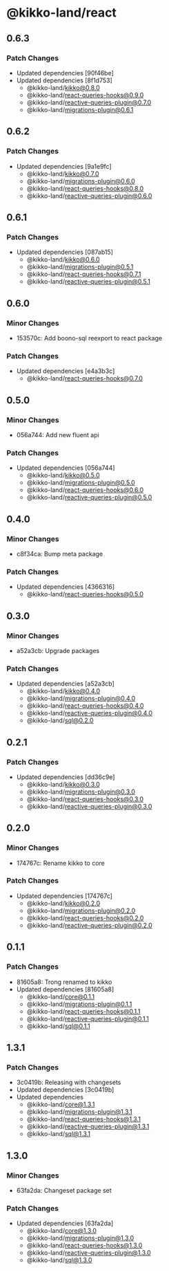 # @kikko-land/react

## 0.6.3

### Patch Changes

- Updated dependencies [90f46be]
- Updated dependencies [8f1d753]
  - @kikko-land/kikko@0.8.0
  - @kikko-land/react-queries-hooks@0.9.0
  - @kikko-land/reactive-queries-plugin@0.7.0
  - @kikko-land/migrations-plugin@0.6.1

## 0.6.2

### Patch Changes

- Updated dependencies [9a1e9fc]
  - @kikko-land/kikko@0.7.0
  - @kikko-land/migrations-plugin@0.6.0
  - @kikko-land/react-queries-hooks@0.8.0
  - @kikko-land/reactive-queries-plugin@0.6.0

## 0.6.1

### Patch Changes

- Updated dependencies [087ab15]
  - @kikko-land/kikko@0.6.0
  - @kikko-land/migrations-plugin@0.5.1
  - @kikko-land/react-queries-hooks@0.7.1
  - @kikko-land/reactive-queries-plugin@0.5.1

## 0.6.0

### Minor Changes

- 153570c: Add boono-sql reexport to react package

### Patch Changes

- Updated dependencies [e4a3b3c]
  - @kikko-land/react-queries-hooks@0.7.0

## 0.5.0

### Minor Changes

- 056a744: Add new fluent api

### Patch Changes

- Updated dependencies [056a744]
  - @kikko-land/kikko@0.5.0
  - @kikko-land/migrations-plugin@0.5.0
  - @kikko-land/react-queries-hooks@0.6.0
  - @kikko-land/reactive-queries-plugin@0.5.0

## 0.4.0

### Minor Changes

- c8f34ca: Bump meta package

### Patch Changes

- Updated dependencies [4366316]
  - @kikko-land/react-queries-hooks@0.5.0

## 0.3.0

### Minor Changes

- a52a3cb: Upgrade packages

### Patch Changes

- Updated dependencies [a52a3cb]
  - @kikko-land/kikko@0.4.0
  - @kikko-land/migrations-plugin@0.4.0
  - @kikko-land/react-queries-hooks@0.4.0
  - @kikko-land/reactive-queries-plugin@0.4.0
  - @kikko-land/sql@0.2.0

## 0.2.1

### Patch Changes

- Updated dependencies [dd36c9e]
  - @kikko-land/kikko@0.3.0
  - @kikko-land/migrations-plugin@0.3.0
  - @kikko-land/react-queries-hooks@0.3.0
  - @kikko-land/reactive-queries-plugin@0.3.0

## 0.2.0

### Minor Changes

- 174767c: Rename kikko to core

### Patch Changes

- Updated dependencies [174767c]
  - @kikko-land/kikko@0.2.0
  - @kikko-land/migrations-plugin@0.2.0
  - @kikko-land/react-queries-hooks@0.2.0
  - @kikko-land/reactive-queries-plugin@0.2.0

## 0.1.1

### Patch Changes

- 81605a8: Trong renamed to kikko
- Updated dependencies [81605a8]
  - @kikko-land/core@0.1.1
  - @kikko-land/migrations-plugin@0.1.1
  - @kikko-land/react-queries-hooks@0.1.1
  - @kikko-land/reactive-queries-plugin@0.1.1
  - @kikko-land/sql@0.1.1

## 1.3.1

### Patch Changes

- 3c0419b: Releasing with changesets
- Updated dependencies [3c0419b]
- Updated dependencies
  - @kikko-land/core@1.3.1
  - @kikko-land/migrations-plugin@1.3.1
  - @kikko-land/react-queries-hooks@1.3.1
  - @kikko-land/reactive-queries-plugin@1.3.1
  - @kikko-land/sql@1.3.1

## 1.3.0

### Minor Changes

- 63fa2da: Changeset package set

### Patch Changes

- Updated dependencies [63fa2da]
  - @kikko-land/core@1.3.0
  - @kikko-land/migrations-plugin@1.3.0
  - @kikko-land/react-queries-hooks@1.3.0
  - @kikko-land/reactive-queries-plugin@1.3.0
  - @kikko-land/sql@1.3.0

